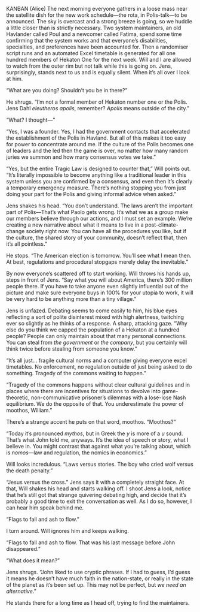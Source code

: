 KANBAN (Alice)
The next morning everyone gathers in a loose mass near the satellite dish for the new work schedule—the rota, in Polis-talk—to be announced. The sky is overcast and a strong breeze is going, so we huddle a little closer than is strictly necessary. Two system maintainers, an old Havlander called Poul and a newcomer called Fatima, spend some time confirming that the system works and that everyone’s disabilities, specialties, and preferences have been accounted for. Then a randomiser script runs and an automated Excel timetable is generated for all one hundred members of Hekaton One for the next week. Will and I are allowed to watch from the outer rim but not talk while this is going on. Jens, surprisingly, stands next to us and is equally silent. When it’s all over I look at him.

“What are you doing? Shouldn’t you be in there?”

He shrugs. “I’m not a formal member of Hekaton number one or the Polis. Jens Dahl *eleutheros apolis*, remember? *Apolis* means outside of the city.”

“What? I thought—”

“Yes, I was a founder. Yes, I had the government contacts that accelerated the establishment of the Polis in Havland. But all of this makes it too easy for power to concentrate around me. If the culture of the Polis becomes one of leaders and the led then the game is over, no matter how many random juries we summon and how many consensus votes we take.”

“Yes, but the entire Tragic Law is designed to counter that,” Will points out. “It’s literally impossible to become anything like a traditional leader in this system unless you are confirmed by a consensus, and even then it’s clearly a temporary emergency measure. There’s nothing stopping you from just doing your part for the Polis and giving informal advice when asked.”

Jens shakes his head. “You don’t understand. The laws aren’t the important part of Polis—That’s what Paolo gets wrong. It’s what we as a group make our members believe through our actions, and I must set an example. We’re creating a new narrative about what it means to live in a post-climate-change society right now. You can have all the procedures you like, but if the culture, the shared story of your community, doesn’t reflect that, then it’s all pointless.”

He stops. “The American election is tomorrow. You’ll see what I mean then. At best, regulations and procedural stopgaps merely delay the inevitable.”

By now everyone’s scattered off to start working. Will throws his hands up, steps in front of Jens. “Say what you will about America, there’s 300 million people there. If you have to take anyone even slightly influential out of the picture and make sure everyone buys in 100% for your utopia to work, it will be very hard to be anything more than a tiny village.”

Jens is unfazed. Debating seems to come easily to him, his blue eyes reflecting a sort of polite disinterest mixed with high alertness, twitching ever so slightly as he thinks of a response. A sharp, attacking gaze. “Why else do you think we capped the population of a Hekaton at a hundred people? People can only maintain about that many personal connections. You can steal from *the government* or *the company*, but you certainly will think twice before stealing from someone you know.”

“It’s all just… fragile cultural norms and a computer giving everyone excel timetables. No enforcement, no regulation outside of just being asked to do something. Tragedy of the commons waiting to happen.”

“Tragedy of the commons happens without clear cultural guidelines and in places where there are incentives for situations to devolve into game-theoretic, non-communicative prisoner’s dilemmas with a lose-lose Nash equilibrium. We do the opposite of that. You underestimate the power of moothos, William.”

There’s a strange accent he puts on that word, moothos. “Moothos?”

“Today it’s pronounced *mythos*, but in Greek the *y* is more of a *u* sound. That’s what John told me, anyways. It’s the idea of speech or story, what I believe in. You might contrast that against what you’re talking about, which is *nomos*—law and regulation, the nomics in economics.”

Will looks incredulous. “Laws versus stories. The boy who cried wolf versus the death penalty.”

“Jesus versus the cross.” Jens says it with a completely straight face. At that, Will shakes his head and starts walking off. I shoot Jens a look, notice that he’s still got that strange quivering debating high, and decide that it’s probably a good time to exit the conversation as well. As I do so, however, I can hear him speak behind me.

“Flags to fall and ash to flow.”

I turn around. Will ignores him and keeps walking.

“Flags to fall and ash to flow. That was his last message before John disappeared.”

“What does it mean?”

Jens shrugs. “John liked to use cryptic phrases. If I had to guess, I’d guess it means he doesn’t have much faith in the nation-state, or really in the state of the planet as it’s been set up. This may not be perfect, but *we need an alternative*.”

He stands there for a long time as I head off, trying to find the maintainers.
